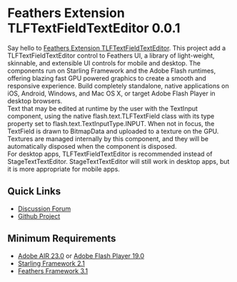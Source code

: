 # Feathers Extension TLFTextFieldTextEditor 0.0.1

Say hello to [Feathers Extension TLFTextFieldTextEditor](https://github.com/pol2095/Feathers-Extension-TLFTextFieldTextEditor).
This project add a TLFTextFieldTextEditor control to Feathers UI, a library of light-weight, skinnable, and extensible UI controls for mobile and desktop. The components run on Starling Framework and the Adobe Flash runtimes, offering blazing fast GPU powered graphics to create a smooth and responsive experience. Build completely standalone, native applications on iOS, Android, Windows, and Mac OS X, or target Adobe Flash Player in desktop browsers.<br />
Text that may be edited at runtime by the user with the TextInput component, using the native flash.text.TLFTextField class with its type property set to flash.text.TextInputType.INPUT. When not in focus, the TextField is drawn to BitmapData and uploaded to a texture on the GPU. Textures are managed internally by this component, and they will be automatically disposed when the component is disposed.<br />
For desktop apps, TLFTextFieldTextEditor is recommended instead of StageTextTextEditor. StageTextTextEditor will still work in desktop apps, but it is more appropriate for mobile apps.
## Quick Links

* [Discussion Forum](http://forum.starling-framework.org/forum/feathers)
* [Github Project](https://github.com/pol2095/Feathers-Extension-TLFTextFieldTextEditor)

## Minimum Requirements

* [Adobe AIR 23.0](https://get.adobe.com/air/) or [Adobe Flash Player 19.0](https://get.adobe.com/fr/flashplayer/)
* [Starling Framework 2.1](https://github.com/Gamua/Starling-Framework)
* [Feathers Framework 3.1](https://feathersui.com/download/)